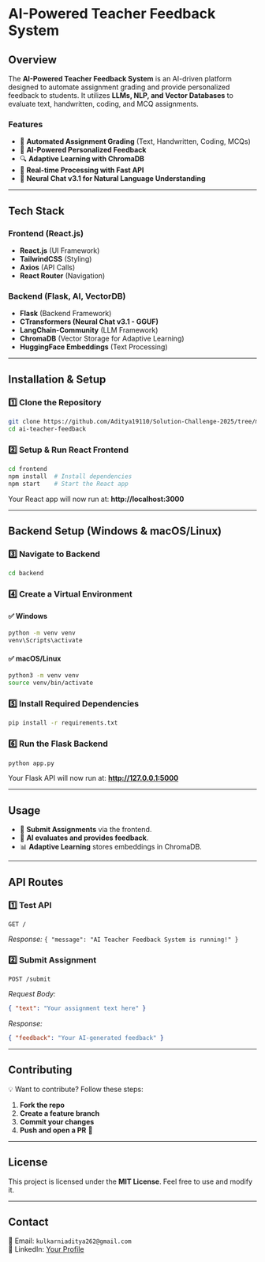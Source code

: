 # AI-Powered Teacher Feedback System

## Overview
The **AI-Powered Teacher Feedback System** is an AI-driven platform designed to automate assignment grading and provide personalized feedback to students. It utilizes **LLMs, NLP, and Vector Databases** to evaluate text, handwritten, coding, and MCQ assignments.

### **Features**
- 📖 **Automated Assignment Grading** (Text, Handwritten, Coding, MCQs)
- 🤖 **AI-Powered Personalized Feedback**
- 🔍 **Adaptive Learning with ChromaDB**
- 🚀 **Real-time Processing with Fast API**
- 🧠 **Neural Chat v3.1 for Natural Language Understanding**

---
## Tech Stack
### **Frontend (React.js)**
- **React.js** (UI Framework)
- **TailwindCSS** (Styling)
- **Axios** (API Calls)
- **React Router** (Navigation)

### **Backend (Flask, AI, VectorDB)**
- **Flask** (Backend Framework)
- **CTransformers (Neural Chat v3.1 - GGUF)**
- **LangChain-Community** (LLM Framework)
- **ChromaDB** (Vector Storage for Adaptive Learning)
- **HuggingFace Embeddings** (Text Processing)

---
## Installation & Setup

### **1️⃣ Clone the Repository**
```bash
git clone https://github.com/Aditya19110/Solution-Challenge-2025/tree/main/ai_teacher
cd ai-teacher-feedback
```

### **2️⃣ Setup & Run React Frontend**
```bash
cd frontend
npm install  # Install dependencies
npm start    # Start the React app
```
Your React app will now run at: **http://localhost:3000**

---
## Backend Setup (Windows & macOS/Linux)

### **3️⃣ Navigate to Backend**
```bash
cd backend
```

### **4️⃣ Create a Virtual Environment**
#### ✅ **Windows**
```bash
python -m venv venv
venv\Scripts\activate
```
#### ✅ **macOS/Linux**
```bash
python3 -m venv venv
source venv/bin/activate
```

### **5️⃣ Install Required Dependencies**
```bash
pip install -r requirements.txt
```

### **6️⃣ Run the Flask Backend**
```bash
python app.py
```
Your Flask API will now run at: **http://127.0.0.1:5000**

---
## Usage
- 📝 **Submit Assignments** via the frontend.
- 🤖 **AI evaluates and provides feedback**.
- 📊 **Adaptive Learning** stores embeddings in ChromaDB.

---
## API Routes
### **1️⃣ Test API**
```http
GET /
```
_Response:_ `{ "message": "AI Teacher Feedback System is running!" }`

### **2️⃣ Submit Assignment**
```http
POST /submit
```
_Request Body:_
```json
{ "text": "Your assignment text here" }
```
_Response:_
```json
{ "feedback": "Your AI-generated feedback" }
```

---
## Contributing
💡 Want to contribute? Follow these steps:
1. **Fork the repo**
2. **Create a feature branch**
3. **Commit your changes**
4. **Push and open a PR** 🚀

---
## License
This project is licensed under the **MIT License**. Feel free to use and modify it.

---
## **Contact**
📧 Email: `kulkarniaditya262@gmail.com`  
🔗 LinkedIn: [Your Profile](https://linkedin.com/in/aditya191103)

